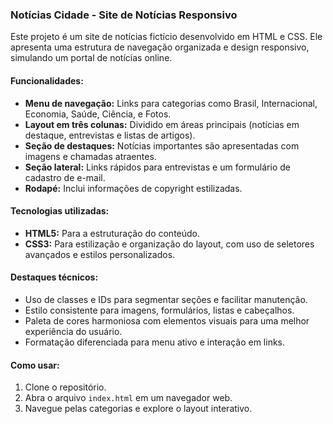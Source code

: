### Notícias Cidade - Site de Notícias Responsivo

Este projeto é um site de notícias fictício desenvolvido em HTML e CSS. Ele apresenta uma estrutura de navegação organizada e design responsivo, simulando um portal de notícias online.

#### Funcionalidades:
- **Menu de navegação:** Links para categorias como Brasil, Internacional, Economia, Saúde, Ciência, e Fotos.
- **Layout em três colunas:** Dividido em áreas principais (notícias em destaque, entrevistas e listas de artigos).
- **Seção de destaques:** Notícias importantes são apresentadas com imagens e chamadas atraentes.
- **Seção lateral:** Links rápidos para entrevistas e um formulário de cadastro de e-mail.
- **Rodapé:** Inclui informações de copyright estilizadas.

#### Tecnologias utilizadas:
- **HTML5:** Para a estruturação do conteúdo.
- **CSS3:** Para estilização e organização do layout, com uso de seletores avançados e estilos personalizados.

#### Destaques técnicos:
- Uso de classes e IDs para segmentar seções e facilitar manutenção.
- Estilo consistente para imagens, formulários, listas e cabeçalhos.
- Paleta de cores harmoniosa com elementos visuais para uma melhor experiência do usuário.
- Formatação diferenciada para menu ativo e interação em links.

#### Como usar:
1. Clone o repositório.
2. Abra o arquivo `index.html` em um navegador web.
3. Navegue pelas categorias e explore o layout interativo.
